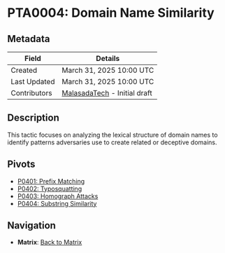 # PTA0004: Domain Name Similarity

## Metadata
| Field          | Details                                      |
|----------------|----------------------------------------------|
| Created        | March 31, 2025 10:00 UTC                    |
| Last Updated   | March 31, 2025 10:00 UTC                    |
| Contributors   | [MalasadaTech](../../contributors.md#malasadatech) - Initial draft |

## Description
This tactic focuses on analyzing the lexical structure of domain names to identify patterns adversaries use to create related or deceptive domains.

## Pivots
- [P0401: Prefix Matching](../../pivots/P0401.md)
- [P0402: Typosquatting](../../pivots/P0402.md)
- [P0403: Homograph Attacks](../../pivots/P0403.md)
- [P0404: Substring Similarity](../../pivots/P0404.md)

## Navigation
- **Matrix**: [Back to Matrix](../../matrix.md)
